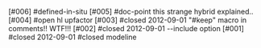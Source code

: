 [#006]       #defined-in-situ
[#005]       #doc-point this strange hybrid explained..
[#004] #open hl upfactor
[#003]       #closed 2012-09-01 "#keep" macro in comments!! WTF!!!
[#002]       #closed 2012-09-01 --include option
[#001]       #closed 2012-09-01 #closed modeline
